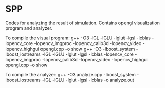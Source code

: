 SPP
===

Codes for analyzing the result of simulation. Contains opengl visualization program and analyzer.

To compile the visual program:
g++ -O3 -lGL -lGLU -lglut -lgsl -lcblas -lopencv_core -lopencv_imgproc -lopencv_calib3d -lopencv_video -lopencv_highgui opengl.cpp -o show
g++ -O3 -lboost_system -lboost_iostreams -lGL -lGLU -lglut -lgsl -lcblas -lopencv_core -lopencv_imgproc -lopencv_calib3d -lopencv_video -lopencv_highgui opengl.cpp -o show

To compile the analyzer:
g++ -O3 analyze.cpp -lboost_system -lboost_iostreams -lGL -lGLU -lglut -lgsl -lcblas -o analyze.out
